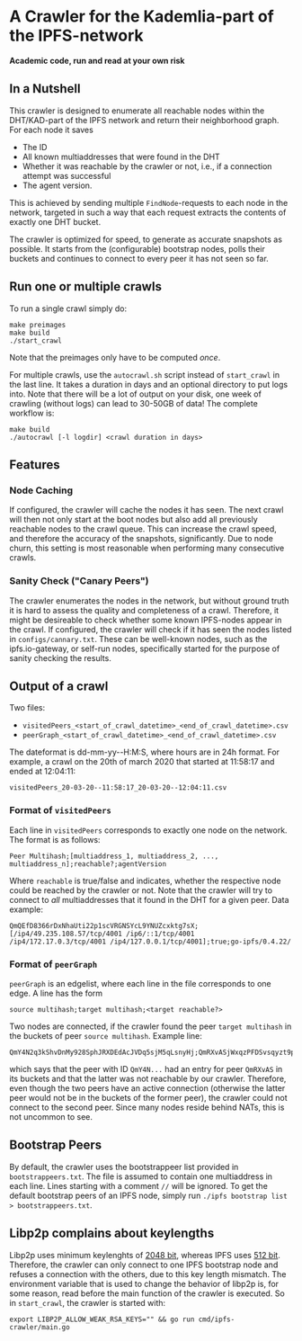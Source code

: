 # A Crawler for the Kademlia-part of the IPFS-network

**Academic code, run and read at your own risk**

## In a Nutshell

This crawler is designed to enumerate all reachable nodes within the DHT/KAD-part of the IPFS network and return their neighborhood graph.
For each node it saves
* The ID
* All known multiaddresses that were found in the DHT
* Whether it was reachable by the crawler or not, i.e., if a connection attempt was successful
* The agent version.

This is achieved by sending multiple ```FindNode```-requests to each node in the network, targeted in such a way that each request extracts the contents of exactly one DHT bucket.

The crawler is optimized for speed, to generate as accurate snapshots as possible.
It starts from the (configurable) bootstrap nodes, polls their buckets and continues to connect to every peer it has not seen so far.


## Run one or multiple crawls

To run a single crawl simply do:

	make preimages
	make build
	./start_crawl

Note that the preimages only have to be computed *once*.

For multiple crawls, use the `autocrawl.sh` script instead of `start_crawl` in the last line. It takes a duration in days and an optional directory to put logs into.
Note that there will be a lot of output on your disk, one week of crawling (without logs) can lead to 30-50GB of data!
The complete workflow is:

	make build
	./autocrawl [-l logdir] <crawl duration in days>

## Features

### Node Caching

If configured, the crawler will cache the nodes it has seen. The next crawl will then not only start at the boot nodes but also add all previously reachable nodes to the crawl queue. This can increase the crawl speed, and therefore the accuracy of the snapshots, significantly.
Due to node churn, this setting is most reasonable when performing many consecutive crawls.

### Sanity Check ("Canary Peers")

The crawler enumerates the nodes in the network, but without ground truth it is hard to assess the quality and completeness of a crawl.
Therefore, it might be desireable to check whether some known IPFS-nodes appear in the crawl.
If configured, the crawler will check if it has seen the nodes listed in ```configs/cannary.txt```. These can be well-known nodes, such as the ipfs.io-gateway, or self-run nodes, specifically started for the purpose of sanity checking the results.

## Output of a crawl

Two files:
* ```visitedPeers_<start_of_crawl_datetime>_<end_of_crawl_datetime>.csv```
* ```peerGraph_<start_of_crawl_datetime>_<end_of_crawl_datetime>.csv```

The dateformat is dd-mm-yy--H:M:S, where hours are in 24h format. For example, a crawl on the 20th of march 2020 that started at 11:58:17 and ended at 12:04:11:

	visitedPeers_20-03-20--11:58:17_20-03-20--12:04:11.csv

### Format of ```visitedPeers```

Each line in ```visitedPeers``` corresponds to exactly one node on the network. The format is as follows:

	Peer Multihash;[multiaddress_1, multiaddress_2, ..., multiaddress_n];reachable?;agentVersion

Where ```reachable``` is true/false and indicates, whether the respective node could be reached by the crawler or not. Note that the crawler will try to connect to *all* multiaddresses that it found in the DHT for a given peer.
Data example:

	QmQEfD8366rDxNhaUti22p1scVRGNSYcL9YNUZcxktg7sX;[/ip4/49.235.108.57/tcp/4001 /ip6/::1/tcp/4001 /ip4/172.17.0.3/tcp/4001 /ip4/127.0.0.1/tcp/4001];true;go-ipfs/0.4.22/
	
### Format of ```peerGraph```

```peerGraph``` is an edgelist, where each line in the file corresponds to one edge. A line has the form
	
	source multihash;target multihash;<target reachable?>
	
Two nodes are connected, if the crawler found the peer ```target multihash``` in the buckets of peer ```source multihash```.
Example line:

	QmY4N2q3kShvDnMy928SphJRXDEdAcJVDq5sjM5qLsnyHj;QmRXvASjWxqzPFDSvsqyzt9p6DyWNgZ8tVNqgNA4PTw1vk;false
	
which says that the peer with ID ```QmY4N...``` had an entry for peer ```QmRXvAS``` in its buckets and that the latter was not reachable by our crawler.
Therefore, even though the two peers have an active connection (otherwise the latter peer would not be in the buckets of the former peer), the crawler could not connect to the second peer.
Since many nodes reside behind NATs, this is not uncommon to see.

## Bootstrap Peers

By default, the crawler uses the bootstrappeer list provided in ```bootstrappeers.txt```. The file is assumed to contain one multiaddress in each line.
Lines starting with a comment ```//``` will be ignored.
To get the default bootstrap peers of an IPFS node, simply run ```./ipfs bootstrap list > bootstrappeers.txt```.


## Libp2p complains about keylengths

Libp2p uses minimum keylenghts of [2048 bit](https://github.com/libp2p/go-libp2p-core/blob/master/crypto/rsa_common.go), whereas IPFS uses [512 bit](https://github.com/ipfs/infra/issues/378).
Therefore, the crawler can only connect to one IPFS bootstrap node and refuses a connection with the others, due to this key length mismatch.
The environment variable that is used to change the behavior of libp2p is, for some reason, read before the main function of the crawler is executed. So in `start_crawl`, the crawler is started with:

```export LIBP2P_ALLOW_WEAK_RSA_KEYS="" && go run cmd/ipfs-crawler/main.go```
